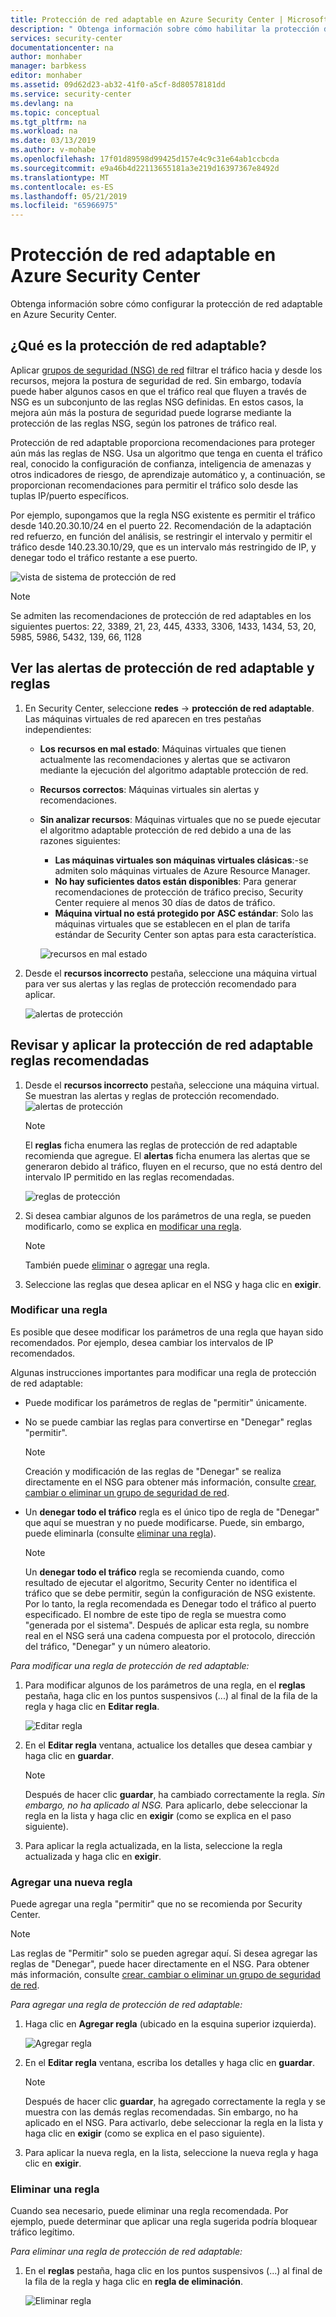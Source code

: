 ```yaml
---
title: Protección de red adaptable en Azure Security Center | Microsoft Docs
description: " Obtenga información sobre cómo habilitar la protección de red adaptable en Azure Security Center. "
services: security-center
documentationcenter: na
author: monhaber
manager: barbkess
editor: monhaber
ms.assetid: 09d62d23-ab32-41f0-a5cf-8d80578181dd
ms.service: security-center
ms.devlang: na
ms.topic: conceptual
ms.tgt_pltfrm: na
ms.workload: na
ms.date: 03/13/2019
ms.author: v-mohabe
ms.openlocfilehash: 17f01d89598d99425d157e4c9c31e64ab1ccbcda
ms.sourcegitcommit: e9a46b4d22113655181a3e219d16397367e8492d
ms.translationtype: MT
ms.contentlocale: es-ES
ms.lasthandoff: 05/21/2019
ms.locfileid: "65966975"
---
```

# <a name="adaptive-network-hardening-in-azure-security-center"></a>Protección de red adaptable en Azure Security Center
Obtenga información sobre cómo configurar la protección de red adaptable en Azure Security Center.

## <a name="what-is-adaptive-network-hardening"></a>¿Qué es la protección de red adaptable?
Aplicar [grupos de seguridad (NSG) de red](https://docs.microsoft.com/azure/virtual-network/security-overview) filtrar el tráfico hacia y desde los recursos, mejora la postura de seguridad de red. Sin embargo, todavía puede haber algunos casos en que el tráfico real que fluyen a través de NSG es un subconjunto de las reglas NSG definidas. En estos casos, la mejora aún más la postura de seguridad puede lograrse mediante la protección de las reglas NSG, según los patrones de tráfico real.

Protección de red adaptable proporciona recomendaciones para proteger aún más las reglas de NSG. Usa un algoritmo que tenga en cuenta el tráfico real, conocido la configuración de confianza, inteligencia de amenazas y otros indicadores de riesgo, de aprendizaje automático y, a continuación, se proporcionan recomendaciones para permitir el tráfico solo desde las tuplas IP/puerto específicos.

Por ejemplo, supongamos que la regla NSG existente es permitir el tráfico desde 140.20.30.10/24 en el puerto 22. Recomendación de la adaptación red refuerzo, en función del análisis, se restringir el intervalo y permitir el tráfico desde 140.23.30.10/29, que es un intervalo más restringido de IP, y denegar todo el tráfico restante a ese puerto.

![vista de sistema de protección de red](./media/security-center-adaptive-network-hardening/traffic-hardening.png)


> [!NOTE]
> Se admiten las recomendaciones de protección de red adaptables en los siguientes puertos: 22, 3389, 21, 23, 445, 4333, 3306, 1433, 1434, 53, 20, 5985, 5986, 5432, 139, 66, 1128

## <a name="view-adaptive-network-hardening-alerts-and-rules"></a>Ver las alertas de protección de red adaptable y reglas

1. En Security Center, seleccione **redes** -> **protección de red adaptable**. Las máquinas virtuales de red aparecen en tres pestañas independientes:
   * **Los recursos en mal estado**: Máquinas virtuales que tienen actualmente las recomendaciones y alertas que se activaron mediante la ejecución del algoritmo adaptable protección de red. 
   * **Recursos correctos**: Máquinas virtuales sin alertas y recomendaciones.
   * **Sin analizar recursos**: Máquinas virtuales que no se puede ejecutar el algoritmo adaptable protección de red debido a una de las razones siguientes:
      * **Las máquinas virtuales son máquinas virtuales clásicas**:-se admiten solo máquinas virtuales de Azure Resource Manager.
      * **No hay suficientes datos están disponibles**: Para generar recomendaciones de protección de tráfico preciso, Security Center requiere al menos 30 días de datos de tráfico.
      * **Máquina virtual no está protegido por ASC estándar**: Solo las máquinas virtuales que se establecen en el plan de tarifa estándar de Security Center son aptas para esta característica.

     ![recursos en mal estado](./media/security-center-adaptive-network-hardening/unhealthy-resources.png)

2. Desde el **recursos incorrecto** pestaña, seleccione una máquina virtual para ver sus alertas y las reglas de protección recomendado para aplicar.

    ![alertas de protección](./media/security-center-adaptive-network-hardening/hardening-alerts.png)


## <a name="review-and-apply-adaptive-network-hardening-recommended-rules"></a>Revisar y aplicar la protección de red adaptable reglas recomendadas

1. Desde el **recursos incorrecto** pestaña, seleccione una máquina virtual. Se muestran las alertas y reglas de protección recomendado.
   ![alertas de protección](./media/security-center-adaptive-network-hardening/hardening-alerts.png)

   > [!NOTE]
   > El **reglas** ficha enumera las reglas de protección de red adaptable recomienda que agregue. El **alertas** ficha enumera las alertas que se generaron debido al tráfico, fluyen en el recurso, que no está dentro del intervalo IP permitido en las reglas recomendadas.

   ![reglas de protección](./media/security-center-adaptive-network-hardening/hardening-rules.png)

2. Si desea cambiar algunos de los parámetros de una regla, se pueden modificarlo, como se explica en [modificar una regla](#modify-rule).
   > [!NOTE]
   > También puede [eliminar](#delete-rule) o [agregar](#add-rule) una regla.

3. Seleccione las reglas que desea aplicar en el NSG y haga clic en **exigir**. 

### Modificar una regla  <a name ="modify-rule"> </a>

Es posible que desee modificar los parámetros de una regla que hayan sido recomendados. Por ejemplo, desea cambiar los intervalos de IP recomendados.

Algunas instrucciones importantes para modificar una regla de protección de red adaptable:

* Puede modificar los parámetros de reglas de "permitir" únicamente. 
* No se puede cambiar las reglas para convertirse en "Denegar" reglas "permitir". 

  > [!NOTE]
  > Creación y modificación de las reglas de "Denegar" se realiza directamente en el NSG para obtener más información, consulte [crear, cambiar o eliminar un grupo de seguridad de red](https://docs.microsoft.com/azure/virtual-network/manage-network-security-group).

* Un **denegar todo el tráfico** regla es el único tipo de regla de "Denegar" que aquí se muestran y no puede modificarse. Puede, sin embargo, puede eliminarla (consulte [eliminar una regla](#delete-rule)).
  > [!NOTE]
  > Un **denegar todo el tráfico** regla se recomienda cuando, como resultado de ejecutar el algoritmo, Security Center no identifica el tráfico que se debe permitir, según la configuración de NSG existente. Por lo tanto, la regla recomendada es Denegar todo el tráfico al puerto especificado. El nombre de este tipo de regla se muestra como "generada por el sistema". Después de aplicar esta regla, su nombre real en el NSG será una cadena compuesta por el protocolo, dirección del tráfico, "Denegar" y un número aleatorio.

*Para modificar una regla de protección de red adaptable:*

1. Para modificar algunos de los parámetros de una regla, en el **reglas** pestaña, haga clic en los puntos suspensivos (...) al final de la fila de la regla y haga clic en **Editar regla**.

   ![Editar regla](./media/security-center-adaptive-network-hardening/edit-hard-rule.png)

1. En el **Editar regla** ventana, actualice los detalles que desea cambiar y haga clic en **guardar**.

   > [!NOTE]
   > Después de hacer clic **guardar**, ha cambiado correctamente la regla. *Sin embargo, no ha aplicado al NSG.* Para aplicarlo, debe seleccionar la regla en la lista y haga clic en **exigir** (como se explica en el paso siguiente).

3. Para aplicar la regla actualizada, en la lista, seleccione la regla actualizada y haga clic en **exigir**.

### Agregar una nueva regla <a name ="add-rule"> </a>


Puede agregar una regla "permitir" que no se recomienda por Security Center.

> [!NOTE]
> Las reglas de "Permitir" solo se pueden agregar aquí. Si desea agregar las reglas de "Denegar", puede hacer directamente en el NSG. Para obtener más información, consulte [crear, cambiar o eliminar un grupo de seguridad de red](https://docs.microsoft.com/azure/virtual-network/manage-network-security-group).

*Para agregar una regla de protección de red adaptable:*

1. Haga clic en **Agregar regla** (ubicado en la esquina superior izquierda).

   ![Agregar regla](./media/security-center-adaptive-network-hardening/add-hard-rule.png)

1. En el **Editar regla** ventana, escriba los detalles y haga clic en **guardar**.

   > [!NOTE]
   > Después de hacer clic **guardar**, ha agregado correctamente la regla y se muestra con las demás reglas recomendadas. Sin embargo, no ha aplicado en el NSG. Para activarlo, debe seleccionar la regla en la lista y haga clic en **exigir** (como se explica en el paso siguiente).

3. Para aplicar la nueva regla, en la lista, seleccione la nueva regla y haga clic en **exigir**.



### Eliminar una regla <a name ="delete-rule"> </a>

Cuando sea necesario, puede eliminar una regla recomendada. Por ejemplo, puede determinar que aplicar una regla sugerida podría bloquear tráfico legítimo.

*Para eliminar una regla de protección de red adaptable:*

1. En el **reglas** pestaña, haga clic en los puntos suspensivos (...) al final de la fila de la regla y haga clic en **regla de eliminación**.

   ![Eliminar regla](./media/security-center-adaptive-network-hardening/delete-hard-rule.png)







 

